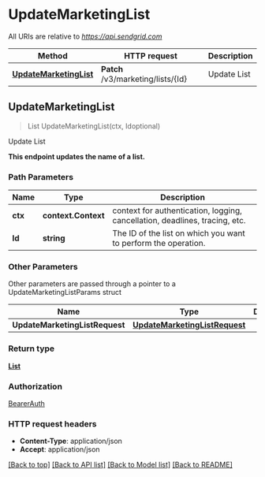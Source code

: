 # UpdateMarketingList

All URIs are relative to *https://api.sendgrid.com*

Method | HTTP request | Description
------------- | ------------- | -------------
[**UpdateMarketingList**](UpdateMarketingList.md#UpdateMarketingList) | **Patch** /v3/marketing/lists/{Id} | Update List



## UpdateMarketingList

> List UpdateMarketingList(ctx, Idoptional)

Update List

**This endpoint updates the name of a list.**

### Path Parameters


Name | Type | Description
------------- | ------------- | -------------
**ctx** | **context.Context** | context for authentication, logging, cancellation, deadlines, tracing, etc.
**Id** | **string** | The ID of the list on which you want to perform the operation.

### Other Parameters

Other parameters are passed through a pointer to a UpdateMarketingListParams struct


Name | Type | Description
------------- | ------------- | -------------
**UpdateMarketingListRequest** | [**UpdateMarketingListRequest**](UpdateMarketingListRequest.md) | 

### Return type

[**List**](List.md)

### Authorization

[BearerAuth](../README.md#BearerAuth)

### HTTP request headers

- **Content-Type**: application/json
- **Accept**: application/json

[[Back to top]](#) [[Back to API list]](../README.md#documentation-for-api-endpoints)
[[Back to Model list]](../README.md#documentation-for-models)
[[Back to README]](../README.md)


